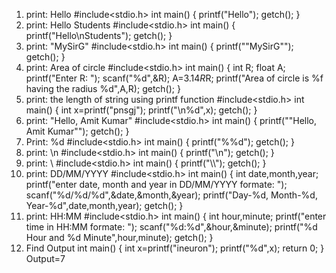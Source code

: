 1. print: Hello
#include<stdio.h>
int main()
{
    printf("Hello");
    getch();
}
2. print: Hello
       Students
#include<stdio.h>
int main()
{
    printf("Hello\nStudents");
    getch();
}
3. print: "MySirG"
#include<stdio.h>
int main()
{
    printf("\"MySirG\"");
    getch();
}
4. print: Area of circle
#include<stdio.h>
int main()
{
    int R;
    float A;
    printf("Enter R: ");
    scanf("%d",&R);
    A=3.14*R*R;
    printf("Area of circle is %f having the radius %d",A,R);
    getch();
}
5. print: the length of string using printf function
#include<stdio.h>
int main()
{
    int x=printf("pnsgj");
    printf("\n%d",x);
    getch();
}
6. print: "Hello, Amit Kumar"
#include<stdio.h>
int main()
{
    printf("\"Hello, Amit Kumar\"");
    getch();
}
7. Print: %d
#include<stdio.h>
int main()
{
    printf("%%d");
    getch();
}
8. print: \n
#include<stdio.h>
int main()
{
    printf("\\n");
    getch();
}
9. print: \\
#include<stdio.h>
int main()
{
    printf("\\\\");
    getch();
}
10. print: DD/MM/YYYY 
#include<stdio.h>
int main()
{
    int date,month,year;
    printf("enter date, month and year in DD/MM/YYYY formate: ");
    scanf("%d/%d/%d",&date,&month,&year);
    printf("Day-%d, Month-%d, Year-%d",date,month,year);
    getch();
}
11. print: HH:MM
#include<stdio.h>
int main()
{
    int hour,minute;
    printf("enter time in HH:MM formate: ");
    scanf("%d:%d",&hour,&minute);
    printf("%d Hour and %d Minute",hour,minute);
    getch();
}
12. Find Output
int main()
{
    int x=printf("ineuron");
    printf("%d",x);
    return 0;
}
Output=7




